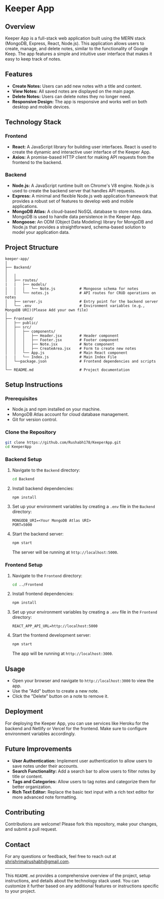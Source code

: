 
# Keeper App

## Overview

Keeper App is a full-stack web application built using the MERN stack (MongoDB, Express, React, Node.js). This application allows users to create, manage, and delete notes, similar to the functionality of Google Keep. The app features a simple and intuitive user interface that makes it easy to keep track of notes.

## Features

- **Create Notes:** Users can add new notes with a title and content.
- **View Notes:** All saved notes are displayed on the main page.
- **Delete Notes:** Users can delete notes they no longer need.
- **Responsive Design:** The app is responsive and works well on both desktop and mobile devices.

## Technology Stack

### Frontend

- **React:** A JavaScript library for building user interfaces. React is used to create the dynamic and interactive user interface of the Keeper App.
- **Axios:** A promise-based HTTP client for making API requests from the frontend to the backend.

### Backend

- **Node.js:** A JavaScript runtime built on Chrome's V8 engine. Node.js is used to create the backend server that handles API requests.
- **Express:** A minimal and flexible Node.js web application framework that provides a robust set of features to develop web and mobile applications.
- **MongoDB Atlas:** A cloud-based NoSQL database to store notes data. MongoDB is used to handle data persistence in the Keeper App.
- **Mongoose:** An ODM (Object Data Modeling) library for MongoDB and Node.js that provides a straightforward, schema-based solution to model your application data.

## Project Structure

```
keeper-app/
│
├── Backend/
│   
│   │  
│   ├── routes/
|   |   ├── models/
|   |   |   └── Note.js           # Mongoose schema for notes
│   │   └── notes.js              # API routes for CRUD operations on notes
│   ├── server.js                 # Entry point for the backend server
│   └── .env                      # Environment variables (e.g., MongoDB URI)(Please Add your own file)
│
├── Frontend/
│   ├── public/
│   ├── src/
│   │   ├── components/
│   │   │   ├── Header.jsx        # Header component
│   │   │   ├── Footer.jsx        # Footer component
│   │   │   ├── Note.jsx          # Note component
│   │   │   ├── CreateArea.jsx    # Form to create new notes
│   │   └── App.js                # Main React component
|   |   └── Index.js              # Main Index File
│   └──package.json               # Frontend dependencies and scripts
│                        
└── README.md                     # Project documentation
```

## Setup Instructions

### Prerequisites

- Node.js and npm installed on your machine.
- MongoDB Atlas account for cloud database management.
- Git for version control.

### Clone the Repository

```bash
git clone https://github.com/Rushabh178/KeeperApp.git
cd KeeperApp
```

### Backend Setup

1. Navigate to the `Backend` directory:

   ```bash
   cd Backend
   ```

2. Install backend dependencies:

   ```bash
   npm install
   ```

3. Set up your environment variables by creating a `.env` file in the `Backend` directory:

   ```env
   MONGODB_URI=<Your MongoDB Atlas URI>
   PORT=5000
   ```

4. Start the backend server:

   ```bash
   npm start
   ```

   The server will be running at `http://localhost:5000`.

### Frontend Setup

1. Navigate to the `Frontend` directory:

   ```bash
   cd ../Frontend
   ```

2. Install frontend dependencies:

   ```bash
   npm install
   ```

3. Set up your environment variables by creating a `.env` file in the `Frontend` directory:

   ```env
   REACT_APP_API_URL=http://localhost:5000
   ```

4. Start the frontend development server:

   ```bash
   npm start
   ```

   The app will be running at `http://localhost:3000`.

## Usage

- Open your browser and navigate to `http://localhost:3000` to view the app.
- Use the "Add" button to create a new note.
- Click the "Delete" button on a note to remove it.

## Deployment

For deploying the Keeper App, you can use services like Heroku for the backend and Netlify or Vercel for the frontend. Make sure to configure environment variables accordingly.

## Future Improvements

- **User Authentication:** Implement user authentication to allow users to save notes under their accounts.
- **Search Functionality:** Add a search bar to allow users to filter notes by title or content.
- **Tags and Categories:** Allow users to tag notes and categorize them for better organization.
- **Rich Text Editor:** Replace the basic text input with a rich text editor for more advanced note formatting.


## Contributing

Contributions are welcome! Please fork this repository, make your changes, and submit a pull request.

## Contact

For any questions or feedback, feel free to reach out at [shrishrimalrushabh@gmail.com](shrishrimalrushabh@gmail.com).

---

This `README.md` provides a comprehensive overview of the project, setup instructions, and details about the technology stack used. You can customize it further based on any additional features or instructions specific to your project.
